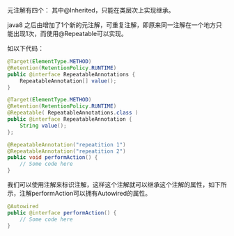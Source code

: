 元注解有四个：
其中@Inherited，只能在类层次上实现继承。

java8 之后由增加了1个新的元注解，可重复注解，即原来同一注解在一个地方只能出现1次，而使用@Repeatable可以实现。

如以下代码：
```java
@Target(ElementType.METHOD)
@Retention(RetentionPolicy.RUNTIME)
public @interface RepeatableAnnotations {
    RepeatableAnnotation[] value();
}

@Target(ElementType.METHOD)
@Retention(RetentionPolicy.RUNTIME)
@Repeatable( RepeatableAnnotations.class )
public @interface RepeatableAnnotation {
    String value();
};

@RepeatableAnnotation("repeatition 1")
@RepeatableAnnotation("repeatition 2")
public void performAction() {
    // Some code here
}
```

我们可以使用注解来标识注解，这样这个注解就可以继承这个注解的属性，如下所示，注解performAction可以拥有Autowired的属性。
```java
@Autowired
public @interface performAction() {
    // Some code here
}
```